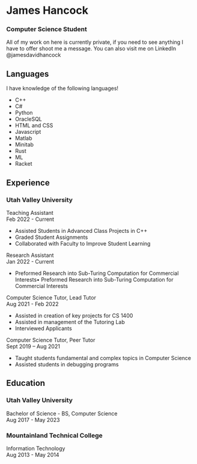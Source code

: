 # James Hancock
### Computer Science Student
All of my work on here is currently private, if you need to see anything I have to offer shoot me a message. You can also visit me on LinkedIn @jamesdavidhancock

## Languages
I have knowledge of the following languages!
- C++
- C#
- Python
- OracleSQL
- HTML and CSS
- Javascript
- Matlab
- Minitab
- Rust
- ML
- Racket
## Experience
### Utah Valley University

Teaching Assistant <br>
Feb 2022 - Current
 - Assisted Students in Advanced Class Projects in C++
 - Graded Student Assignments
 - Collaborated with Faculty to Improve Student Learning

Research Assistant <br>
Jan 2022 - Current
 - Preformed Research into Sub-Turing Computation for Commercial Interests• Preformed Research into Sub-Turing Computation for Commercial Interests

Computer Science Tutor, Lead Tutor <br>
Aug 2021 - Feb 2022
 - Assisted in creation of key projects for CS 1400
 - Assisted in management of the Tutoring Lab
 - Interviewed Applicants

Computer Science Tutor, Peer Tutor <br>
Sept 2019 – Aug 2021
 - Taught students fundamental and complex topics in Computer Science
 - Assisted students in debugging programs


## Education
### Utah Valley University
Bachelor of Science - BS, Computer Science <br>
Aug 2017 - May 2023
### Mountainland Technical College
Information Technology <br>
Aug 2013 - May 2014
